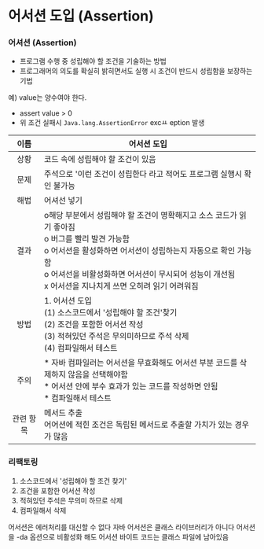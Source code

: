 # 어서션 도입 (Assertion)

### 어셔션 (Assertion)
* 프로그램 수행 중 성립해야 할 조건을 기술하는 방법
* 프로그래머의 의도를 확실히 밝히면서도 실행 시 조건이 반드시 성립함을 보장하는 기법

예) value는 양수여야 한다. 
* assert value > 0
* 위 조건 실패시 `Java.lang.AssertionError` excㅛ   eption 발생


|     이름     | 어서션 도입                                                                                                                                                                     |
|:----------:|----------------------------------------------------------------------------------------------------------------------------------------------------------------------------|
|     상황     | 코드 속에 성립해야 할 조건이 있음                                                                                                                                                        |
|     문제     | 주석으로 '이런 조건이 성립한다 라고 적어도 프로그램 실행시 확인 불가능                                                                                                                                   | 
|     해법     | 어셔선 넣기                                                                                                                                                                     | 
|     결과     | o해당 부분에서 성립해야 할 조건이 명확해지고 소스 코드가 읽기 좋아짐 <br/> o 버그를 빨리 발견 가능함 </br>o 어서션을 활성화하면 어서션이 성립하는지 자동으로 확인 가능함 </br> o 어셔선을 비활성화하면 어서션이 무시되어 성능이 개선됨<br/>x 어서션을 지나치게 쓰면 오히려 읽기 어려워짐 |
|     방법     | 1. 어서션 도입 <br/> (1) 소스코드에서 '성립해야 할 조건'찾기<br/> (2) 조건을 포함한 어서션 작성 <br/> (3) 적혀있던 주석은 무의미하므로 주석 삭제 <br/> (4) 컴파일해서 테스트                                                       |
|     주의     | * 자바 컴파일러는 어서션을 무효화해도 어서션 부분 코드를 삭제하지 않음을 선택해야함 <br/> * 어서션 안에 부수 효과가 있는 코드를 작성하면 안됨 <br/> * 컴파일해서 테스트                                                                     |
|   관련 항목    | 메서드 추출 <br/> 어어션에 적힌 조건은 독립된 메서드로 추출할 가치가 있는 경우가 많음                                                                                                                        |

### 리팩토링
1. 소스코드에서 '성립해야 할 조건 찾기'
2. 조건을 포함한 어서션 작성
3. 적혀있던 주석은 무의미 하므로 삭제 
4. 컴파일해서 삭제

어서션은 에러처리를 대신할 수 없다
자바 어서션은 클래스 라이브러리가 아니다
어서션을 -da 옵션으로 비활성화 해도 어서션 바이트 코드는 클래스 파일에 남아있음
